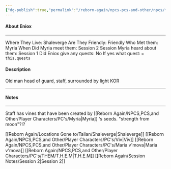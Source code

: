 ```yaml
---
{"dg-publish":true,"permalink":"/reborn-again/npcs-pcs-and-other/npcs/friendly/eniox/"}
---
```



#### About Eniox
---
Where They Live: Shaleverge
Are They Friendly: Friendly 
Who Met them: Myria
When Did Myria meet them: Session 2
Session Myria heard about them: Session 1
Did Eniox give any quests: No
	If yes what quest: `= this.quests`


#### Description
Old man head of guard, staff, surrounded by light KOR

---

#### Notes
---
Staff has vines that have been created by [[Reborn Again/NPCS,PCS,and Other/Player Characters/PC's/Myria\|Myria]] 's seeds.  "strength from moon"?!?

[[Reborn Again/Locations Gone to/Tallan/Shaleverge\|Shaleverge]]
[[Reborn Again/NPCS,PCS,and Other/Player Characters/PC's/Viv\|Viv]]
[[Reborn Again/NPCS,PCS,and Other/Player Characters/PC's/Maria v'mova\|Maria v'mova]]
[[Reborn Again/NPCS,PCS,and Other/Player Characters/PC's/THEM/T.H.E.M\|T.H.E.M]]
[[Reborn Again/Session Notes/Session 2\|Session 2]]
